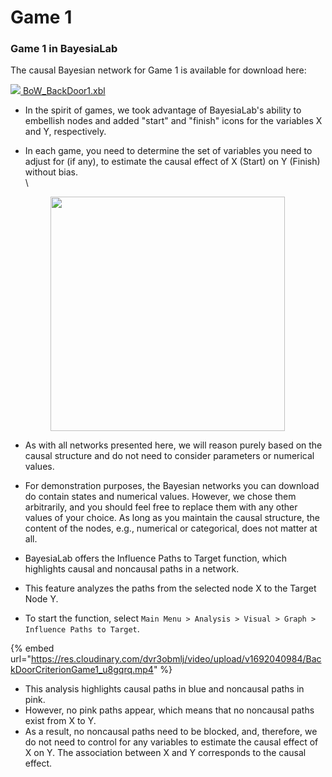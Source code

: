 # Game 1

### Game 1 in BayesiaLab

The causal Bayesian network for Game 1 is available for download here:​

[![](https://res.cloudinary.com/dvr3obmlj/image/upload/v1692036394/xbl3\_xmnk2g.svg) BoW\_BackDoor1.xbl](https://res.cloudinary.com/dvr3obmlj/raw/upload/v1692041053/BoW\_BackDoor1\_lixeei.xbl)

* In the spirit of games, we took advantage of BayesiaLab's ability to embellish nodes and added "start" and "finish" icons for the variables X and Y, respectively.
*   In each game, you need to determine the set of variables you need to adjust for (if any), to estimate the causal effect of X (Start) on Y (Finish) without bias.\
    \


    <figure><img src="https://res.cloudinary.com/dvr3obmlj/image/upload/v1692040892/BD_Game1_dfoztr.svg" alt="" width="375"><figcaption></figcaption></figure>
* As with all networks presented here, we will reason purely based on the causal structure and do not need to consider parameters or numerical values.
* For demonstration purposes, the Bayesian networks you can download do contain states and numerical values. However, we chose them arbitrarily, and you should feel free to replace them with any other values of your choice. As long as you maintain the causal structure, the content of the nodes, e.g., numerical or categorical, does not matter at all.
* BayesiaLab offers the Influence Paths to Target function, which highlights causal and noncausal paths in a network.
* This feature analyzes the paths from the selected node X to the Target Node Y.
* To start the function, select `Main Menu > Analysis > Visual > Graph > Influence Paths to Target`.

{% embed url="https://res.cloudinary.com/dvr3obmlj/video/upload/v1692040984/BackDoorCriterionGame1_u8gqrq.mp4" %}

* This analysis highlights causal paths in blue and noncausal paths in pink.
* However, no pink paths appear, which means that no noncausal paths exist from X to Y.&#x20;
* As a result, no noncausal paths need to be blocked, and, therefore, we do not need to control for any variables to estimate the causal effect of X on Y. The association between X and Y corresponds to the causal effect.
